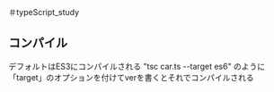 ＃typeScript_study


## コンパイル
デフォルトはES3にコンパイルされる
"tsc car.ts --target es6" のように「target」のオプションを付けてverを書くとそれでコンパイルされる